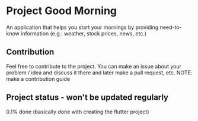 # Project Good Morning

An application that helps you start your mornings by providing need-to-know information (e.g.: weather, stock prices, news, etc.)

## Contribution

Feel free to contribute to the project. You can make an issue about your problem / idea and discuss it there and later make a pull request, etc. NOTE: make a contribution guide

## Project status - won't be updated regularly

0.1% done (basically done with creating the flutter project)